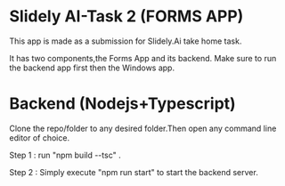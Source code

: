 # Slidely AI-Task 2 (FORMS APP)

This app is made as a submission for Slidely.Ai take home task.

It has two components,the Forms App and its backend.
Make sure to run the backend app first then the Windows app.

# Backend (Nodejs+Typescript)

Clone the repo/folder to any desired folder.Then open any command line editor of choice.

Step 1 : run "npm build --tsc" .

Step 2 : Simply execute "npm run start" to start the backend server.
